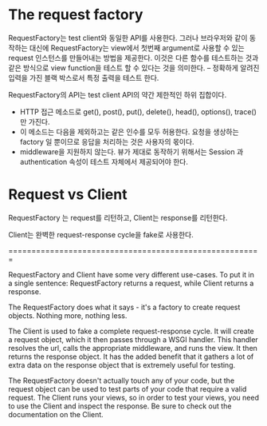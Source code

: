 # The request factory

RequestFactory는 test client와 동일한 API를 사용한다. 그러나 브라우저와 같이 동작하는 대신에 RequestFactory는 view에서 첫번째 argument로 사용할 수 있는 request 인스턴스를 만들어내는 방법을 제공한다. 이것은 다른 함수를 테스트하는 것과 같은 방식으로 view function을 테스트 할 수 있다는 것을 의미한다. – 정확하게 알려진 입력을 가진 블랙 박스로서 특정 출력을 테스트 한다. 

RequestFactory의 API는 test client API의 약간 제한적인 하위 집합이다. 
- HTTP 접근 메소드로 get(), post(), put(), delete(), head(), options(), trace() 만 가진다.
- 이 메소드는 다음을 제외하고는 같은 인수를 모두 허용한다. 요청을 생상하는 factory 일 뿐이므로 응답을 처리하는 것은 사용자의 몫이다.
- middleware을 지원하지 않는다. 뷰가 제대로 동작하기 위해서는 Session 과 authentication 속성이 테스트 자체에서 제공되어야 한다.

# Request vs Client

RequestFactory 는 request를 리턴하고,
Client는 response를 리턴한다.

Client는 완벽한 request-response cycle을 fake로 사용한다. 

=======================================================

RequestFactory and Client have some very different use-cases. To put it in a single sentence: RequestFactory returns a request, while Client returns a response.

The RequestFactory does what it says - it's a factory to create request objects. Nothing more, nothing less.

The Client is used to fake a complete request-response cycle. It will create a request object, which it then passes through a WSGI handler. This handler resolves the url, calls the appropriate middleware, and runs the view. It then returns the response object. It has the added benefit that it gathers a lot of extra data on the response object that is extremely useful for testing.

The RequestFactory doesn't actually touch any of your code, but the request object can be used to test parts of your code that require a valid request. The Client runs your views, so in order to test your views, you need to use the Client and inspect the response. Be sure to check out the documentation on the Client.
